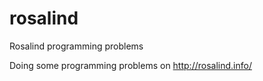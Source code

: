 # rosalind
Rosalind programming problems

Doing some programming problems on http://rosalind.info/

